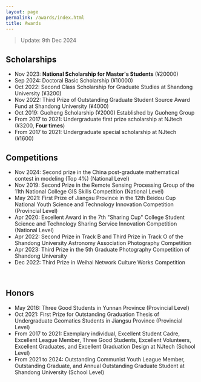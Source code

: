 ```yaml
---
layout: page
permalink: /awards/index.html
title: Awards
---
```


> Update: 9th Dec 2024

## Scholarships

- Nov 2023: **National Scholarship for Master's Students** (¥20000)<br>
- Sep 2024: Doctoral Basic Scholarship (¥10000)<br>
- Oct 2022: Second Class Scholarship for Graduate Studies at Shandong University (¥3200)<br>
- Nov 2022: Third Prize of Outstanding Graduate Student Source Award Fund at Shandong University (¥4000)<br>
- Oct 2019: Guoheng Scholarship (¥2000) Established by Guoheng Group
- From 2017 to 2021: Undergraduate first prize scholarship at NJtech (¥3200, **Four times**)
- From 2017 to 2021: Undergraduate special scholarship at NJtech (¥1600)

## Competitions

- Nov 2024: Second prize in the China post-graduate mathematical contest in modeling (Top 4%) (National Level) 
- Nov 2019: Second Prize in the Remote Sensing Processing Group of the 11th National College GIS Skills Competition (National Level) 
- May 2021: First Prize of Jiangsu Province in the 12th Beidou Cup National Youth Science and Technology Innovation Competition (Provincial Level) 
- Apr 2020: Excellent Award in the 7th "Sharing Cup" College Student Science and Technology Sharing Service Innovation Competition (National Level) 
- Apr 2022: Second Prize in Track B and Third Prize in Track O of the Shandong University Astronomy Association Photography Competition
- Apr 2023: Third Prize in the 5th Graduate Photography Competition of Shandong University
- Dec 2022: Third Prize in Weihai Network Culture Works Competition<br>

<br>

## Honors
- May 2016: Three Good Students in Yunnan Province (Provincial Level)
- Oct 2021: First Prize for Outstanding Graduation Thesis of Undergraduate Geomatics Students in Jiangsu Province (Provincial Level)
- From 2017 to 2021: Exemplary individual, Excellent Student Cadre, Excellent League Member, Three Good Students, Excellent Volunteers, Excellent Graduates, and Excellent Graduation Design at NJtech (School Level) 
- From 2021 to 2024: Outstanding Communist Youth League Member, Outstanding Graduate, and Annual Outstanding Graduate Student at Shandong University (School Level)<br>
